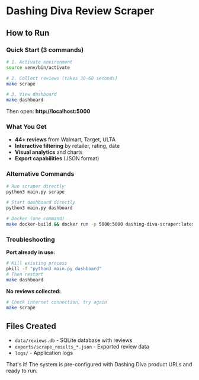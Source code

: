 # Dashing Diva Review Scraper

## How to Run

### Quick Start (3 commands)

```bash
# 1. Activate environment
source venv/bin/activate

# 2. Collect reviews (takes 30-60 seconds)
make scrape

# 3. View dashboard
make dashboard
```

Then open: **http://localhost:5000**

### What You Get

- **44+ reviews** from Walmart, Target, ULTA
- **Interactive filtering** by retailer, rating, date
- **Visual analytics** and charts
- **Export capabilities** (JSON format)

### Alternative Commands

```bash
# Run scraper directly
python3 main.py scrape

# Start dashboard directly  
python3 main.py dashboard

# Docker (one command)
make docker-build && docker run -p 5000:5000 dashing-diva-scraper:latest
```

### Troubleshooting

**Port already in use:**
```bash
# Kill existing process
pkill -f "python3 main.py dashboard"
# Then restart
make dashboard
```

**No reviews collected:**
```bash
# Check internet connection, try again
make scrape
```

## Files Created

- `data/reviews.db` - SQLite database with reviews
- `exports/scrape_results_*.json` - Exported review data
- `logs/` - Application logs

That's it! The system is pre-configured with Dashing Diva product URLs and ready to run.
